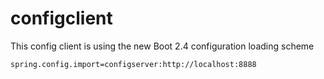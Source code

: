 # configclient

This config client is using the new Boot 2.4 configuration loading scheme

```
spring.config.import=configserver:http://localhost:8888
```

